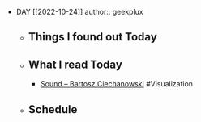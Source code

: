 - DAY [[2022-10-24]]
  author:: geekplux
	- ## Things I found out Today
	- ## What I read Today
		- [Sound – Bartosz Ciechanowski](https://ciechanow.ski/sound/) #Visualization
	- ## Schedule
